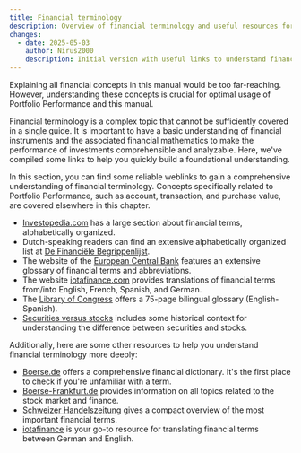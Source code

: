 ```yaml
---
title: Financial terminology
description: Overview of financial terminology and useful resources for understanding key financial concepts.
changes:
  - date: 2025-05-03
    author: Nirus2000
    description: Initial version with useful links to understand financial terminology related to Portfolio Performance.
---
```

  
Explaining all financial concepts in this manual would be too far-reaching. However, understanding these concepts is crucial for optimal usage of Portfolio Performance and this manual.

Financial terminology is a complex topic that cannot be sufficiently covered in a single guide. It is important to have a basic understanding of financial instruments and the associated financial mathematics to make the performance of investments comprehensible and analyzable. Here, we've compiled some links to help you quickly build a foundational understanding.

In this section, you can find some reliable weblinks to gain a comprehensive understanding of financial terminology. Concepts specifically related to Portfolio Performance, such as account, transaction, and purchase value, are covered elsewhere in this chapter.

- [Investopedia.com](https://www.investopedia.com/financial-term-dictionary-4769738) has a large section about financial terms, alphabetically organized.
- Dutch-speaking readers can find an extensive alphabetically organized list at [De Financiële Begrippenlijst](https://www.dfbonline.nl/).
- The website of the [European Central Bank](https://www.ecb.europa.eu/services/glossary/html/glosse.en.html) features an extensive glossary of financial terms and abbreviations.
- The website [iotafinance.com](https://www.iotafinance.com/en/Translations-of-Financial-Terms.html) provides translations of financial terms from/into English, French, Spanish, and German.
- The [Library of Congress](https://www.loc.gov/static/services/federal-research-division/our-federal-research/documents/ENG-SPA-glossary.pdf) offers a 75-page bilingual glossary (English-Spanish).
- [Securities versus stocks](https://analyzingalpha.com/securities-vs-stocks#Stocks_Vs_Other_Types_of_Securities) includes some historical context for understanding the difference between securities and stocks.

Additionally, here are some other resources to help you understand financial terminology more deeply:

- [Boerse.de](https://www.boerse.de/boersenlexikon/A) offers a comprehensive financial dictionary. It's the first place to check if you're unfamiliar with a term.
- [Boerse-Frankfurt.de](https://www.boerse-frankfurt.de/wissen) provides information on all topics related to the stock market and finance.
- [Schweizer Handelszeitung](https://www.handelszeitung.ch/invest/finanzbegriffe-von-bis-z) gives a compact overview of the most important financial terms.
- [iotafinance](https://www.iotafinance.com/en/Translations-of-Financial-Terms.html) is your go-to resource for translating financial terms between German and English.
